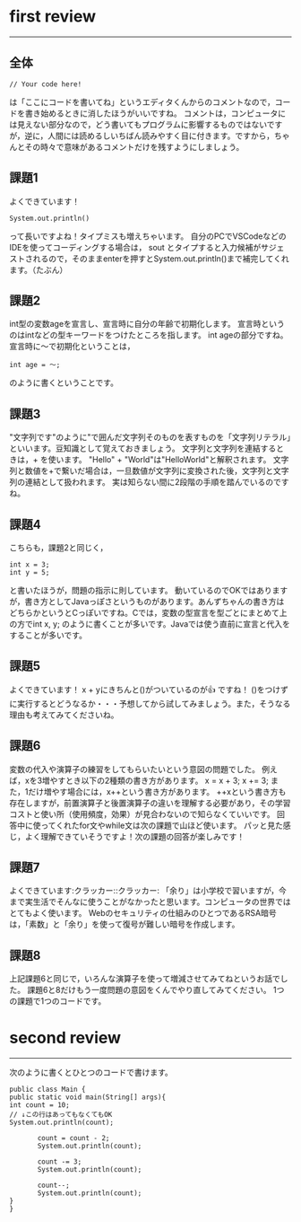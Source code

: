 # first review

---

## 全体
~~~
// Your code here!
~~~
は「ここにコードを書いてね」というエディタくんからのコメントなので，コードを書き始めるときに消したほうがいいですね。
コメントは，コンピュータには見えない部分なので，どう書いてもプログラムに影響するものではないですが，逆に，人間には読めるしいちばん読みやすく目に付きます。ですから，ちゃんとその時々で意味があるコメントだけを残すようにしましょう。


## 課題1
よくできています！
~~~
System.out.println() 
~~~
って長いですよね！タイプミスも増えちゃいます。
自分のPCでVSCodeなどのIDEを使ってコーディングする場合は，
sout とタイプすると入力候補がサジェストされるので，そのままenterを押すとSystem.out.println()まで補完してくれます。（たぶん）


## 課題2
int型の変数ageを宣言し、宣言時に自分の年齢で初期化します。
宣言時というのはintなどの型キーワードをつけたところを指します。
int ageの部分ですね。
宣言時に〜で初期化ということは，
~~~
int age = 〜;
~~~
のように書くということです。


## 課題3
"文字列です"のように"で囲んだ文字列そのものを表すものを「文字列リテラル」といいます。豆知識として覚えておきましょう。
文字列と文字列を連結するときは，+ を使います。
"Hello" + "World"は"HelloWorld"と解釈されます。
文字列と数値を+で繋いだ場合は，一旦数値が文字列に変換された後，文字列と文字列の連結として扱われます。
実は知らない間に2段階の手順を踏んでいるのですね。


## 課題4
こちらも，課題2と同じく，
~~~
int x = 3;
int y = 5;
~~~
と書いたほうが，問題の指示に則しています。
動いているのでOKではありますが，書き方としてJavaっぽさというものがあります。あんずちゃんの書き方はどちらかというとCっぽいですね。Cでは，変数の型宣言を型ごとにまとめて上の方でint x, y; のように書くことが多いです。Javaでは使う直前に宣言と代入をすることが多いです。


## 課題5
よくできています！
x + yにきちんと()がついているのが:+1: ですね！
()をつけずに実行するとどうなるか・・・予想してから試してみましょう。また，そうなる理由も考えてみてくださいね。


## 課題6
変数の代入や演算子の練習をしてもらいたいという意図の問題でした。
例えば，xを3増やすとき以下の2種類の書き方があります。
x = x + 3;
x += 3;
また，1だけ増やす場合には，x++という書き方があります。
++xという書き方も存在しますが，前置演算子と後置演算子の違いを理解する必要があり，その学習コストと使い所（使用頻度，効果）が見合わないので知らなくていいです。
回答中に使ってくれたfor文やwhile文は次の課題で山ほど使います。
パッと見た感じ，よく理解できていそうですよ！次の課題の回答が楽しみです！


## 課題7
よくできています:クラッカー::クラッカー:
「余り」は小学校で習いますが，今まで実生活でそんなに使うことがなかったと思います。コンピュータの世界ではとてもよく使います。
Webのセキュリティの仕組みのひとつであるRSA暗号は，「素数」と「余り」を使って復号が難しい暗号を作成します。


## 課題8
上記課題6と同じで，いろんな演算子を使って増減させてみてねというお話でした。
課題6と8だけもう一度問題の意図をくんでやり直してみてください。
1つの課題で1つのコードです。


# second review

---

次のように書くとひとつのコードで書けます。
~~~
public class Main {
public static void main(String[] args){
int count = 10;
// ↓この行はあってもなくてもOK
System.out.println(count);

       count = count - 2;
       System.out.println(count);
       
       count -= 3;
       System.out.println(count);
       
       count--;
       System.out.println(count);
}
}
~~~